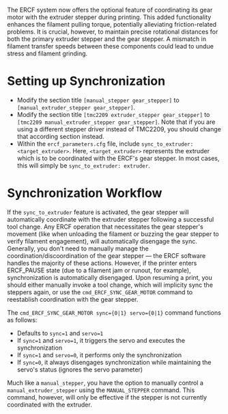 
The ERCF system now offers the optional feature of coordinating its gear motor with the extruder stepper during printing. This added functionality enhances the filament pulling torque, potentially alleviating friction-related problems. It is crucial, however, to maintain precise rotational distances for both the primary extruder stepper and the gear stepper. A mismatch in filament transfer speeds between these components could lead to undue stress and filament grinding.

# Setting up Synchronization

- Modify the section title `[manual_stepper gear_stepper]` to `[manual_extruder_stepper gear_stepper]`.
- Modify the section title `[tmc2209 extruder_stepper gear_stepper]` to `[tmc2209 manual_extruder_stepper gear_stepper]`. Note that if you are using a different stepper driver instead of TMC2209, you should change that according section instead.
- Within the `ercf_parameters.cfg` file, include `sync_to_extruder: <target_extruder>`. Here, `<target_extruder>` represents the extruder which is to be coordinated with the ERCF's gear stepper. In most cases, this will simply be `sync_to_extruder: extruder`.

# Synchronization Workflow

If the `sync_to_extruder` feature is activated, the gear stepper will automatically coordinate with the extruder stepper following a successful tool change. Any ERCF operation that necessitates the gear stepper's movement (like when unloading the filament or buzzing the gear stepper to verify filament engagement), will automatically disengage the sync. Generally, you don't need to manually manage the coordination/discoordination of the gear stepper — the ERCF software handles the majority of these actions. However, if the printer enters ERCF_PAUSE state (due to a filament jam or runout, for example), synchronization is automatically disengaged. Upon resuming a print, you should either manually invoke a tool change, which will implicity sync the steppers again, or use the `cmd_ERCF_SYNC_GEAR_MOTOR` command to reestablish coordination with the gear stepper.

The `cmd_ERCF_SYNC_GEAR_MOTOR sync={0|1} servo={0|1}` command functions as follows:
- Defaults to `sync=1` and `servo=1`
- If `sync=1` and `servo=1`, it triggers the servo and executes the synchronization
- If `sync=1` and `servo=0`, it performs only the synchronization
- If `sync=0`, it always disengages synchronization while maintaining the servo's status (ignores the servo parameter)

Much like a `manual_stepper`, you have the option to manually control a `manual_extruder_stepper` using the `MANUAL_STEPPER` command. This command, however, will only be effective if the stepper is not currently coordinated with the extruder.
